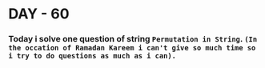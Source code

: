 # DAY - 60

### Today i solve one question of string `Permutation in String`. `(In the occation of Ramadan Kareem i can't give so much time so i try to do questions as much as i can).`
